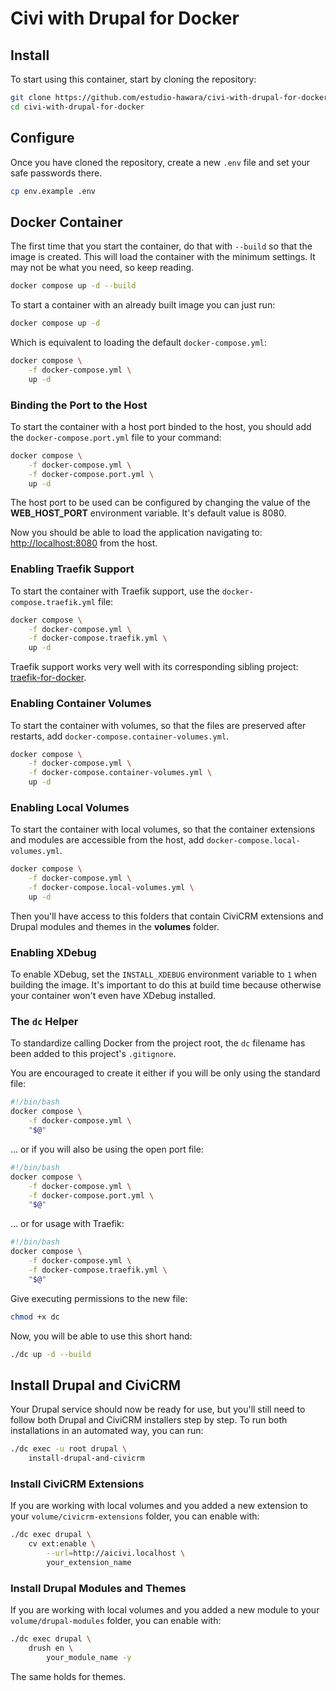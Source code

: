 # Civi with Drupal for Docker

## Install

To start using this container, start by cloning the repository:

```bash
git clone https://github.com/estudio-hawara/civi-with-drupal-for-docker.git
cd civi-with-drupal-for-docker
```

## Configure

Once you have cloned the repository, create a new `.env` file and set your safe passwords there.

```bash
cp env.example .env
```

## Docker Container

The first time that you start the container, do that with `--build` so that the image is created. This will load the container with the minimum settings. It may not be what you need, so keep reading.

```bash
docker compose up -d --build
```

To start a container with an already built image you can just run:

```bash
docker compose up -d
```

Which is equivalent to loading the default `docker-compose.yml`:

```bash
docker compose \
    -f docker-compose.yml \
    up -d
```

### Binding the Port to the Host

To start the container with a host port binded to the host, you should add the `docker-compose.port.yml` file to your command:

```bash
docker compose \
    -f docker-compose.yml \
    -f docker-compose.port.yml \
    up -d
```

The host port to be used can be configured by changing the value of the **WEB_HOST_PORT** environment variable. It's default value is 8080.

Now you should be able to load the application navigating to: [http://localhost:8080](http://localhost:8080) from the host.

### Enabling Traefik Support

To start the container with Traefik support, use the `docker-compose.traefik.yml` file:

```bash
docker compose \
    -f docker-compose.yml \
    -f docker-compose.traefik.yml \
    up -d
```

Traefik support works very well with its corresponding sibling project: [traefik-for-docker](https://github.com/estudio-hawara/traefik-for-docker).

### Enabling Container Volumes

To start the container with volumes, so that the files are preserved after restarts, add `docker-compose.container-volumes.yml`.

```bash
docker compose \
    -f docker-compose.yml \
    -f docker-compose.container-volumes.yml \
    up -d
```

### Enabling Local Volumes

To start the container with local volumes, so that the container extensions and modules are accessible from the host, add `docker-compose.local-volumes.yml`.

```bash
docker compose \
    -f docker-compose.yml \
    -f docker-compose.local-volumes.yml \
    up -d
```

Then you'll have access to this folders that contain CiviCRM extensions and Drupal modules and themes in the **volumes** folder.

### Enabling XDebug

To enable XDebug, set the `INSTALL_XDEBUG` environment variable to `1` when building the image. It's important to do this at build time because otherwise your container won't even have XDebug installed.

### The `dc` Helper

To standardize calling Docker from the project root, the `dc` filename has been added to this project's `.gitignore`.

You are encouraged to create it either if you will be only using the standard file:

```bash
#!/bin/bash
docker compose \
    -f docker-compose.yml \
    "$@"
```

... or if you will also be using the open port file:

```bash
#!/bin/bash
docker compose \
    -f docker-compose.yml \
    -f docker-compose.port.yml \
    "$@"
```

... or for usage with Traefik:

```bash
#!/bin/bash
docker compose \
    -f docker-compose.yml \
    -f docker-compose.traefik.yml \
    "$@"
```

Give executing permissions to the new file:

```bash
chmod +x dc
```

Now, you will be able to use this short hand:

```bash
./dc up -d --build
```

## Install Drupal and CiviCRM

Your Drupal service should now be ready for use, but you'll still need to follow both Drupal and CiviCRM installers step by step. To run both installations in an automated way, you can run:

```bash
./dc exec -u root drupal \
    install-drupal-and-civicrm
```

### Install CiviCRM Extensions

If you are working with local volumes and you added a new extension to your `volume/civicrm-extensions` folder, you can enable with:

```bash
./dc exec drupal \
    cv ext:enable \
        --url=http://aicivi.localhost \
        your_extension_name
```

### Install Drupal Modules and Themes

If you are working with local volumes and you added a new module to your `volume/drupal-modules` folder, you can enable with:

```bash
./dc exec drupal \
    drush en \
        your_module_name -y
```

The same holds for themes.